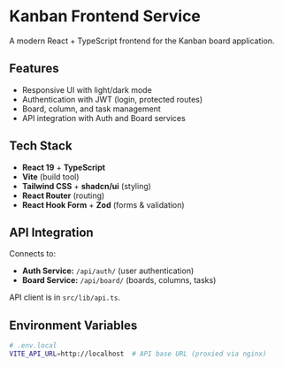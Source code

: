 # Kanban Frontend Service

A modern React + TypeScript frontend for the Kanban board application.

## Features

- Responsive UI with light/dark mode
- Authentication with JWT (login, protected routes)
- Board, column, and task management
- API integration with Auth and Board services

## Tech Stack

- **React 19** + **TypeScript**
- **Vite** (build tool)
- **Tailwind CSS** + **shadcn/ui** (styling)
- **React Router** (routing)
- **React Hook Form** + **Zod** (forms & validation)

## API Integration

Connects to:
- **Auth Service:** `/api/auth/` (user authentication)
- **Board Service:** `/api/board/` (boards, columns, tasks)

API client is in `src/lib/api.ts`.

## Environment Variables

```bash
# .env.local
VITE_API_URL=http://localhost  # API base URL (proxied via nginx)
```
